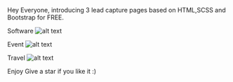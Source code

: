 Hey Everyone, introducing 3 lead capture pages based on HTML,SCSS and Bootstrap for FREE.

Software
![alt text][software] 

Event
![alt text][event] 

Travel
![alt text][travel] 

Enjoy Give a star if you like it :)

[software]: https://github.com/hussainabidbest/leads-template/raw/master/software.png "software"
[event]: https://github.com/hussainabidbest/leads-template/raw/master/event.png "event"
[travel]: https://github.com/hussainabidbest/leads-template/raw/master/travel.png "travel"


